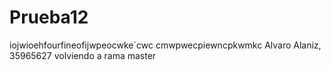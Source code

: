 # Prueba12
iojwioehfourfineofijwpeocwke`cwc
cmwpwecpiewncpkwmkc
Alvaro Alaniz, 35965627
volviendo a rama master